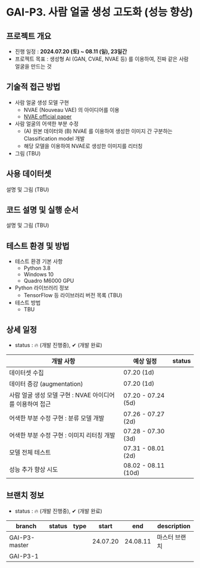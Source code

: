 # GAI-P3. 사람 얼굴 생성 고도화 (성능 향상)
## 프로젝트 개요
* 진행 일정 : **2024.07.20 (토) ~ 08.11 (일), 23일간**
* 프로젝트 목표 : 생성형 AI (GAN, CVAE, NVAE 등) 를 이용하여, 진짜 같은 사람 얼굴을 만드는 것

## 기술적 접근 방법
* 사람 얼굴 생성 모델 구현
  * NVAE (Nouveau VAE) 의 아이디어를 이용
  * [NVAE official paper](https://arxiv.org/pdf/2007.03898)
* 사람 얼굴의 어색한 부분 수정
  * (A) 원본 데이터와 (B) NVAE 를 이용하여 생성한 이미지 간 구분하는 Classification model 개발
  * 해당 모델을 이용하여 NVAE로 생성한 이미지를 리터칭
* 그림 (TBU)

## 사용 데이터셋
설명 및 그림 (TBU)

## 코드 설명 및 실행 순서
설명 및 그림 (TBU)

## 테스트 환경 및 방법
* 테스트 환경 기본 사항
  * Python 3.8
  * Windows 10
  * Quadro M6000 GPU
* Python 라이브러리 정보
  * TensorFlow 등 라이브러리 버전 목록 (TBU)
* 테스트 방법
  * TBU

## 상세 일정
* status : 🔥 (개발 진행중), ✔ (개발 완료)

|개발 사항|예상 일정|status|
|---|---|---|
|데이터셋 수집|07.20 (1d)||
|데이터 증강 (augmentation)|07.20 (1d)||
|사람 얼굴 생성 모델 구현 : NVAE 아이디어를 이용하여 접근|07.20 - 07.24 (5d)||
|어색한 부분 수정 구현 : 분류 모델 개발|07.26 - 07.27 (2d)||
|어색한 부분 수정 구현 : 이미지 리터칭 개발|07.28 - 07.30 (3d)||
|모델 전체 테스트|07.31 - 08.01 (2d)||
|성능 추가 향상 시도|08.02 - 08.11 (10d)||

## 브랜치 정보
* status : 🔥 (개발 진행중), ✔ (개발 완료)

|branch|status|type|start|end|description|
|---|---|---|---|---|---|
|GAI-P3-master|||24.07.20|24.08.11|마스터 브랜치|
|GAI-P3-1||||||